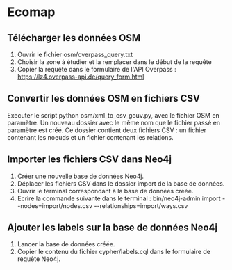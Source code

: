 # Ecomap

## Télécharger les données OSM
1. Ouvrir le fichier osm/overpass_query.txt
2. Choisir la zone à étudier et la remplacer dans le début de la requête 
3. Copier la requête dans le formulaire de l'API Overpass : https://lz4.overpass-api.de/query_form.html

## Convertir les données OSM en fichiers CSV
Executer le script python osm/xml_to_csv_gouv.py, avec le fichier OSM en paramètre.
Un nouveau dossier avec le même nom que le fichier passé en paramètre est créé. Ce dossier contient deux fichiers CSV : un fichier contenant les noeuds et un fichier contenant les relations.

## Importer les fichiers CSV dans Neo4j 
1. Créer une nouvelle base de données Neo4j.
2. Déplacer les fichiers CSV dans le dossier import de la base de données.
3. Ouvrir le terminal correspondant à la base de données créée.
4. Ecrire la commande suivante dans le terminal :
bin/neo4j-admin import --nodes=import/nodes.csv --relationships=import/ways.csv
</ol>

## Ajouter les labels sur la base de données Neo4j
1. Lancer la base de données créée.
2. Copier le contenu du fichier cypher/labels.cql dans le formulaire de requête Neo4j.
